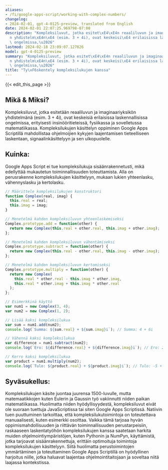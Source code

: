 ```yaml
---
aliases:
- /fi/google-apps-script/working-with-complex-numbers/
changelog:
- 2024-02-01, gpt-4-0125-preview, translated from English
date: 2024-02-01 22:07:25.969798-07:00
description: "Kompleksiluvut, jotka esitet\xE4\xE4n reaaliluvun ja imaginaariyksik\xF6\
  n yhdistelm\xE4n\xE4 (esim. 3 + 4i), ovat keskeisi\xE4 erilaisissa laskennallisissa\
  \ ongelmissa,\u2026"
lastmod: 2024-02-18 23:09:07.127826
model: gpt-4-0125-preview
summary: "Kompleksiluvut, jotka esitet\xE4\xE4n reaaliluvun ja imaginaariyksik\xF6\
  n yhdistelm\xE4n\xE4 (esim. 3 + 4i), ovat keskeisi\xE4 erilaisissa laskennallisissa\
  \ ongelmissa,\u2026"
title: "Ty\xF6skentely kompleksilukujen kanssa"
---
```


{{< edit_this_page >}}

## Mikä & Miksi?
Kompleksiluvut, jotka esitetään reaaliluvun ja imaginaariyksikön yhdistelmänä (esim. 3 + 4i), ovat keskeisiä erilaisissa laskennallisissa ongelmissa, erityisesti insinööritieteissä, fysiikassa ja sovelletussa matematiikassa. Kompleksilukujen käsittelyn oppiminen Google Apps Scriptillä mahdollistaa ohjelmoijien kykyjen laajentamisen tieteelliseen laskentaan, signaalinkäsittelyyn ja sen ulkopuolelle.

## Kuinka:
Google Apps Script ei tue kompleksilukuja sisäänrakennetusti, mikä edellyttää mukautetun toiminnallisuuden toteuttamista. Alla on perusrakenne kompleksilukujen käsittelyyn, mukaan lukien yhteenlasku, vähennyslasku ja kertolasku.

```javascript
// Määrittele kompleksilukujen konstruktori
function Complex(real, imag) {
  this.real = real;
  this.imag = imag;
}

// Menetelmä kahden kompleksiluvun yhteenlaskemiseksi
Complex.prototype.add = function(other) {
  return new Complex(this.real + other.real, this.imag + other.imag);
};

// Menetelmä kahden kompleksiluvun vähentämiseksi
Complex.prototype.subtract = function(other) {
  return new Complex(this.real - other.real, this.imag - other.imag);
};

// Menetelmä kahden kompleksiluvun kertomiseksi
Complex.prototype.multiply = function(other) {
  return new Complex(
    this.real * other.real - this.imag * other.imag,
    this.real * other.imag + this.imag * other.real
  );
};

// Esimerkkinä käyttö
var num1 = new Complex(3, 4);
var num2 = new Complex(1, 2);

// Lisää kaksi kompleksilukua
var sum = num1.add(num2);
console.log(`Summa: ${sum.real} + ${sum.imag}i`); // Summa: 4 + 6i

// Vähennä kaksi kompleksilukua
var difference = num1.subtract(num2);
console.log(`Ero: ${difference.real} + ${difference.imag}i`); // Ero: 2 + 2i

// Kerro kaksi kompleksilukua
var product = num1.multiply(num2);
console.log(`Tulo: ${product.real} + ${product.imag}i`); // Tulo: -5 + 10i
```

## Syväsukellus:
Kompleksilukujen käsite juontaa juurensa 1500-luvulle, mutta matemaatikkojen kuten Eulerin ja Gaussin työ vakiinnutti niiden paikan matematiikassa. Huolimatta niiden hyödyllisyydestä, kompleksiluvut eivät ole suoraan tuettuja JavaScriptissa tai siten Google Apps Scriptissä. Natiivin tuen puuttuminen tarkoittaa, että kompleksilukutoimintoja on toteutettava manuaalisesti, kuten esimerkki osoittaa. Vaikka tämä tarjoaa hyvän oppimismahdollisuuden ja riittävän toiminnallisuuden perustarpeisiin, raskaaseen laskentatyöhön kompleksilukujen kanssa saatetaan harkita muiden ohjelmointiympäristöjen, kuten Pythonin ja NumPyn, käyttämistä, jotka tarjoavat sisäänrakennettuja, erittäin optimoituja toimintoja kompleksilukujen käsittelyyn. Siitä huolimatta perustoimintojen ymmärtäminen ja toteuttaminen Google Apps Scriptillä on hyödyllinen harjoitus niille, jotka haluavat laajentaa ohjelmointitaitojaan ja soveltaa niitä laajassa kontekstissa.

